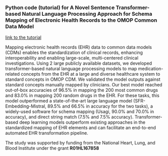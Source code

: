 ### Python code (tutorial) for **A Novel Sentence Transformer-based Natural Language Processing Approach for Schema Mapping of Electronic Health Records to the OMOP Common Data Model**

[link to the tutorial](https://github.com/zhounu/OMOP_mapping/blob/main/tutorial.ipynb)

Mapping electronic health records (EHR) data to common data models (CDMs) enables the standardization of clinical records, enhancing interoperability and enabling large-scale, multi-centered clinical investigations. Using 2 large publicly available datasets, we developed transformer-based natural language processing models to map medication-related concepts from the EHR at a large and diverse healthcare system to standard concepts in OMOP CDM. We validated the model outputs against standard concepts manually mapped by clinicians. Our best model reached out-of-box accuracies of 96.5% in mapping the 200 most common drugs and 83.0% in mapping 200 random drugs in the EHR. For these tasks, this model outperformed a state-of-the-art large language model (SFR-Embedding-Mistral, 89.5% and 66.5% in accuracy for the two tasks), a widely-used software for schema mapping (Usagi, 90.0% and 70.0% in accuracy), and direct string match (7.5% and 7.5% accuracy). Transformer-based deep learning models outperform existing approaches in the standardized mapping of EHR elements and can facilitate an end-to-end automated EHR transformation pipeline.  

The study was supported by funding from the National Heart, Lung, and Blood Institute under the grant **R01HL167858**
